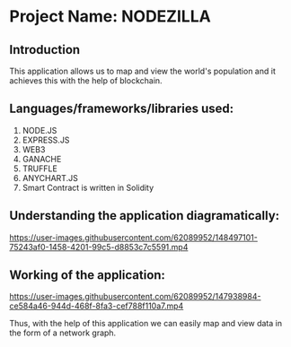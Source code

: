 # Project Name: NODEZILLA

## Introduction
This application allows us to map and view the world's population and it achieves this with the help of blockchain.

## Languages/frameworks/libraries used:

1. NODE.JS
2. EXPRESS.JS
3. WEB3
4. GANACHE
5. TRUFFLE
6. ANYCHART.JS
7. Smart Contract is written in Solidity

## Understanding the application diagramatically:




https://user-images.githubusercontent.com/62089952/148497101-75243af0-1458-4201-99c5-d8853c7c5591.mp4





## Working of the application:



https://user-images.githubusercontent.com/62089952/147938984-ce584a46-944d-468f-8fa3-cef788f110a7.mp4


Thus, with the help of this application we can easily map and view data in the form of a network graph.
